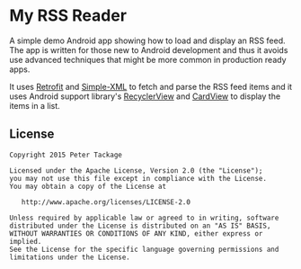 My RSS Reader
========
A simple demo Android app showing how to load and display an RSS feed. The app is written for those
new to Android development and thus it avoids use advanced techniques that might be more common in production
 ready apps.

It uses [Retrofit](http://square.github.io/retrofit/) and [Simple-XML](http://simple.sourceforge.net/)
 to fetch and parse the RSS feed items and it uses Android support library's [RecyclerView](https://developer.android.com/reference/android/support/v7/widget/RecyclerView.html)
 and [CardView](https://developer.android.com/reference/android/support/v7/widget/CardView.html)
 to display the items in a list.

License
-------

    Copyright 2015 Peter Tackage

    Licensed under the Apache License, Version 2.0 (the "License");
    you may not use this file except in compliance with the License.
    You may obtain a copy of the License at

       http://www.apache.org/licenses/LICENSE-2.0

    Unless required by applicable law or agreed to in writing, software
    distributed under the License is distributed on an "AS IS" BASIS,
    WITHOUT WARRANTIES OR CONDITIONS OF ANY KIND, either express or implied.
    See the License for the specific language governing permissions and
    limitations under the License.